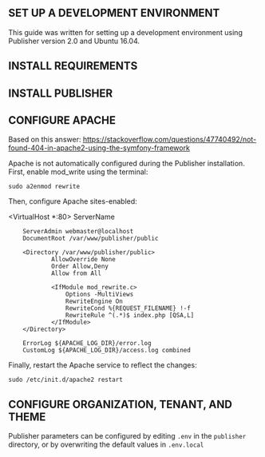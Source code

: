 SET UP A DEVELOPMENT ENVIRONMENT
--------------------------------

This guide was written for setting up a development environment using Publisher version 2.0 and Ubuntu 16.04.

INSTALL REQUIREMENTS
--------------------

INSTALL PUBLISHER
-----------------

CONFIGURE APACHE
----------------

Based on this answer: https://stackoverflow.com/questions/47740492/not-found-404-in-apache2-using-the-symfony-framework

Apache is not automatically configured during the Publisher installation. First, enable mod_write using the terminal:

`sudo a2enmod rewrite`

Then, configure Apache sites-enabled:

<VirtualHost *:80>
        ServerName <your server IP address or domain>

        ServerAdmin webmaster@localhost
        DocumentRoot /var/www/publisher/public

        <Directory /var/www/publisher/public>
                AllowOverride None
                Order Allow,Deny
                Allow from All

                <IfModule mod_rewrite.c>
                    Options -MultiViews
                    RewriteEngine On
                    RewriteCond %{REQUEST_FILENAME} !-f
                    RewriteRule ^(.*)$ index.php [QSA,L]
                </IfModule>
        </Directory>

        ErrorLog ${APACHE_LOG_DIR}/error.log
        CustomLog ${APACHE_LOG_DIR}/access.log combined
</VirtualHost>

Finally, restart the Apache service to reflect the changes:

`sudo /etc/init.d/apache2 restart`

CONFIGURE ORGANIZATION, TENANT, AND THEME
-----------------------------------------

Publisher parameters can be configured by editing `.env` in the `publisher` directory, or by overwriting the default values in `.env.local`

